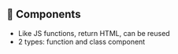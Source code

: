 ## 🍬 Components
- Like JS functions, return HTML, can be reused
- 2 types: function and class component
